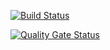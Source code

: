 [![Build Status](https://travis-ci.com/swsnu/swpp2021-team9.svg?branch=main)](https://travis-ci.com/swsnu/swpp2021-team9)

[![Quality Gate Status](https://sonarcloud.io/api/project_badges/measure?project=swsnu_swpp2021-team9&metric=alert_status)](https://sonarcloud.io/dashboard?id=swsnu_swpp2021-team9)

